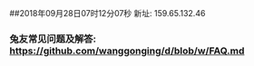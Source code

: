 ##2018年09月28日07时12分07秒 新址: 159.65.132.46
### 兔友常见问题及解答: https://github.com/wanggonging/d/blob/w/FAQ.md
